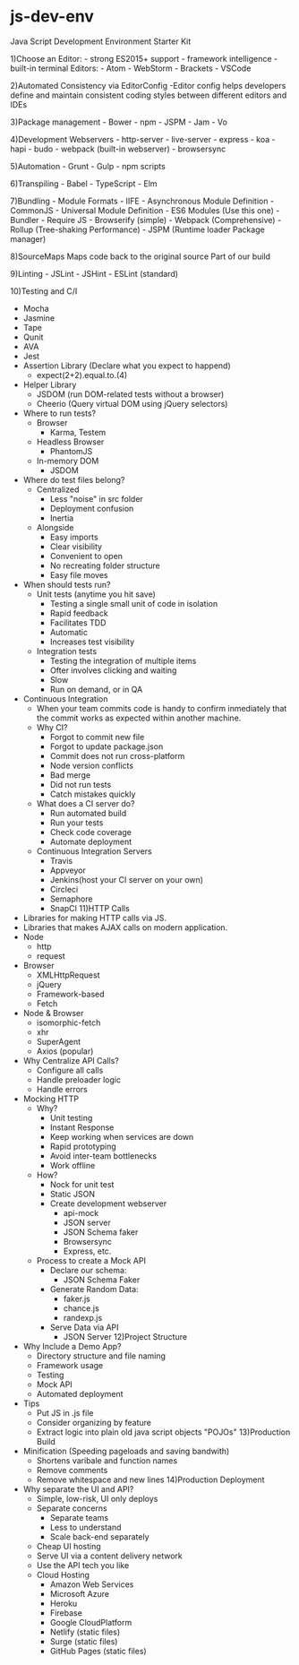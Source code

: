 # js-dev-env
Java Script Development Environment Starter Kit

1)Choose an Editor:
	- strong ES2015+ support
	- framework intelligence
	- built-in terminal
	Editors:
		- Atom
		- WebStorm
		- Brackets
		- VSCode

2)Automated Consistency via EditorConfig
	-Editor config helps developers define and maintain consistent coding styles between different editors and IDEs

3)Package management
	- Bower
	- npm
	- JSPM
	- Jam
	- Vo

4)Development Webservers
	- http-server
	- live-server
	- express
	- koa
	- hapi
	- budo
	- webpack (built-in webserver)
	- browsersync

5)Automation
	- Grunt
	- Gulp
	- npm scripts

6)Transpiling
	- Babel
	- TypeScript
	- Elm

7)Bundling
	- Module Formats
		- IIFE
		- Asynchronous Module Definition
		- CommonJS
		- Universal Module Definition
		- ES6 Modules (Use this one)
	- Bundler
		- Require JS
		- Browserify (simple)
		- Webpack (Comprehensive)
		- Rollup (Tree-shaking Performance)
		- JSPM (Runtime loader Package manager)

8)SourceMaps
Maps code back to the original source
Part of our build

9)Linting
	- JSLint
	- JSHint
	- ESLint (standard)

10)Testing and C/I
  - Mocha
  - Jasmine
  - Tape
  - Qunit
  - AVA
  - Jest
  - Assertion Library (Declare what you expect to happend)
    - expect(2+2).equal.to.(4)
  - Helper Library
    - JSDOM (run DOM-related tests without a browser)
    - Cheerio (Query virtual DOM using jQuery selectors)
  - Where to run tests?
    - Browser
      - Karma, Testem
    - Headless Browser
      - PhantomJS
    - In-memory DOM
      - JSDOM
  - Where do test files belong?
    - Centralized
      - Less "noise" in src folder
      - Deployment confusion
      - Inertia
    - Alongside
      - Easy imports
      - Clear visibility
      - Convenient to open
      - No recreating folder structure
      - Easy file moves
  - When should tests run?
    - Unit tests (anytime you hit save)
      - Testing a single small unit of code in isolation
      - Rapid feedback
      - Facilitates TDD
      - Automatic 
      - Increases test visibility
    - Integration tests 
      - Testing the integration of multiple items
      - Ofter involves clicking and waiting
      - Slow
      - Run on demand, or in QA
  - Continuous Integration
    - When your team commits code is handy to confirm inmediately that the commit works as expected within another machine.
    - Why CI?
      - Forgot to commit new file
      - Forgot to update package.json
      - Commit does not run cross-platform
      - Node version conflicts
      - Bad merge
      - Did not run tests
      - Catch mistakes quickly
    - What does a CI server do?
      - Run automated build
      - Run your tests
      - Check code coverage
      - Automate deployment
    - Continuous Integration Servers
      - Travis
      - Appveyor
      - Jenkins(host your CI server on your own)
      - Circleci
      - Semaphore
      - SnapCI
11)HTTP Calls
  - Libraries for making HTTP calls via JS.
  - Libraries that makes AJAX calls on modern application.
  - Node
    - http
    - request
  - Browser
    - XMLHttpRequest
    - jQuery
    - Framework-based
    - Fetch
  - Node & Browser
    - isomorphic-fetch
    - xhr
    - SuperAgent
    - Axios (popular)
  - Why Centralize API Calls?
    - Configure all calls
    - Handle preloader logic
    - Handle errors
  - Mocking HTTP
    - Why?
      - Unit testing
      - Instant Response
      - Keep working when services are down
      - Rapid prototyping
      - Avoid inter-team bottlenecks
      - Work offline
    - How?
      - Nock for unit test
      - Static JSON
      - Create development webserver
        - api-mock
        - JSON server
        - JSON Schema faker
        - Browsersync
        - Express, etc.
    - Process to create a Mock API
      - Declare our schema:
        - JSON Schema Faker
      - Generate Random Data:
        - faker.js
        - chance.js
        - randexp.js
      - Serve Data via API
        - JSON Server
12)Project Structure
  - Why Include a Demo App?
    - Directory structure and file naming
    - Framework usage
    - Testing
    - Mock API
    - Automated deployment
  - Tips
    - Put JS in .js file
    - Consider organizing by feature
    - Extract logic into plain old java script objects "POJOs"
13)Production Build
  - Minification (Speeding pageloads and saving bandwith)
    - Shortens varibale and function names
    - Remove comments
    - Remove whitespace and new lines
14)Production Deployment
  - Why separate the UI and API?
    - Simple, low-risk, UI only deploys
    - Separate concerns
      - Separate teams
      - Less to understand
      - Scale back-end separately
    - Cheap UI hosting
    - Serve UI via a content delivery network
    - Use the API tech you like
    - Cloud Hosting
      - Amazon Web Services
      - Microsoft Azure
      - Heroku
      - Firebase
      - Google CloudPlatform
      - Netlify (static files)
      - Surge (static files)
      - GitHub Pages (static files)

